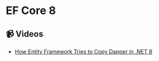 
# EF Core 8

## 📹 Videos

- [How Entity Framework Tries to Copy Dapper in .NET 8](https://www.youtube.com/watch?v=kPXBmyhfHZU)